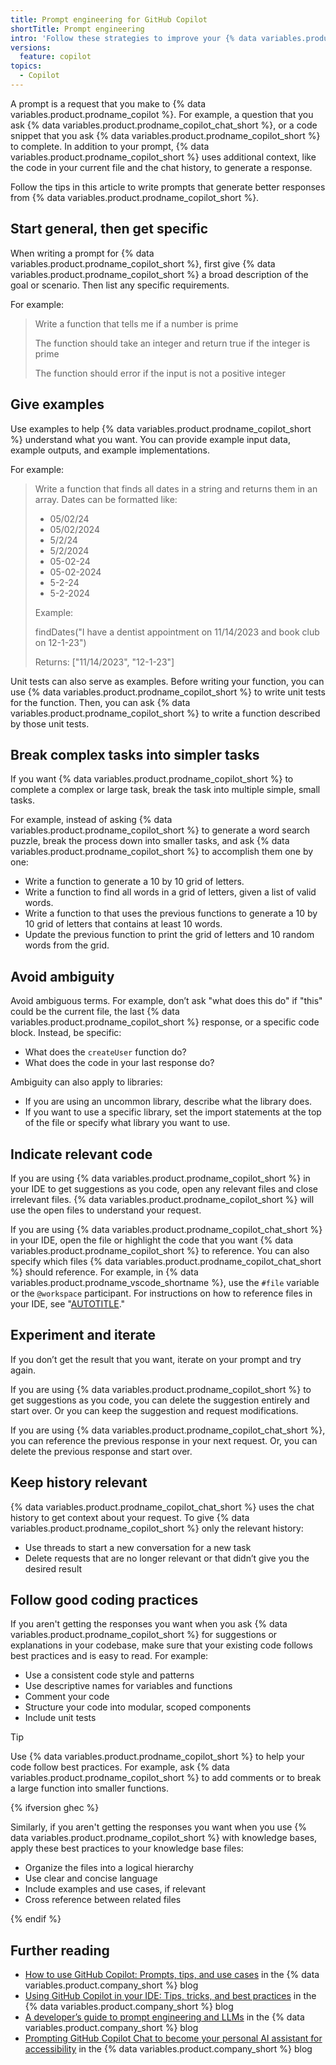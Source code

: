 ```yaml
---
title: Prompt engineering for GitHub Copilot
shortTitle: Prompt engineering
intro: 'Follow these strategies to improve your {% data variables.product.prodname_copilot_short %} results.'
versions:
  feature: copilot
topics:
  - Copilot
---
```


A prompt is a request that you make to {% data variables.product.prodname_copilot %}. For example, a question that you ask {% data variables.product.prodname_copilot_chat_short %}, or a code snippet that you ask {% data variables.product.prodname_copilot_short %} to complete. In addition to your prompt, {% data variables.product.prodname_copilot_short %} uses additional context, like the code in your current file and the chat history, to generate a response.

Follow the tips in this article to write prompts that generate better responses from {% data variables.product.prodname_copilot_short %}.

## Start general, then get specific

When writing a prompt for {% data variables.product.prodname_copilot_short %}, first give {% data variables.product.prodname_copilot_short %} a broad description of the goal or scenario. Then list any specific requirements.

For example:

> Write a function that tells me if a number is prime
>
> The function should take an integer and return true if the integer is prime
>
> The function should error if the input is not a positive integer

## Give examples

Use examples to help {% data variables.product.prodname_copilot_short %} understand what you want. You can provide example input data, example outputs, and example implementations.

For example:

> Write a function that finds all dates in a string and returns them in an array. Dates can be formatted like:
>
> * 05/02/24
> * 05/02/2024
> * 5/2/24
> * 5/2/2024
> * 05-02-24
> * 05-02-2024
> * 5-2-24
> * 5-2-2024
>
> Example:
>
> findDates("I have a dentist appointment on 11/14/2023 and book club on 12-1-23")
>
> Returns: ["11/14/2023", "12-1-23"]

Unit tests can also serve as examples. Before writing your function, you can use {% data variables.product.prodname_copilot_short %} to write unit tests for the function. Then, you can ask {% data variables.product.prodname_copilot_short %} to write a function described by those unit tests.

## Break complex tasks into simpler tasks

If you want {% data variables.product.prodname_copilot_short %} to complete a complex or large task, break the task into multiple simple, small tasks.

For example, instead of asking {% data variables.product.prodname_copilot_short %} to generate a word search puzzle, break the process down into smaller tasks, and ask {% data variables.product.prodname_copilot_short %} to accomplish them one by one:

* Write a function to generate a 10 by 10 grid of letters.
* Write a function to find all words in a grid of letters, given a list of valid words.
* Write a function to that uses the previous functions to generate a 10 by 10 grid of letters that contains at least 10 words.
* Update the previous function to print the grid of letters and 10 random words from the grid.

## Avoid ambiguity

Avoid ambiguous terms. For example, don’t ask "what does this do" if "this" could be the current file, the last {% data variables.product.prodname_copilot_short %} response, or a specific code block. Instead, be specific:

* What does the `createUser` function do?
* What does the code in your last response do?

Ambiguity can also apply to libraries:

* If you are using an uncommon library, describe what the library does.
* If you want to use a specific library, set the import statements at the top of the file or specify what library you want to use.

## Indicate relevant code

If you are using {% data variables.product.prodname_copilot_short %} in your IDE to get suggestions as you code, open any relevant files and close irrelevant files. {% data variables.product.prodname_copilot_short %} will use the open files to understand your request.

If you are using {% data variables.product.prodname_copilot_chat_short %} in your IDE, open the file or highlight the code that you want {% data variables.product.prodname_copilot_short %} to reference. You can also specify which files {% data variables.product.prodname_copilot_chat_short %} should reference. For example, in {% data variables.product.prodname_vscode_shortname %}, use the `#file` variable or the `@workspace` participant. For instructions on how to reference files in your IDE, see "[AUTOTITLE](/copilot/github-copilot-chat/copilot-chat-in-ides/using-github-copilot-chat-in-your-ide)."

## Experiment and iterate

If you don’t get the result that you want, iterate on your prompt and try again.

If you are using {% data variables.product.prodname_copilot_short %} to get suggestions as you code, you can delete the suggestion entirely and start over. Or you can keep the suggestion and request modifications.

If you are using {% data variables.product.prodname_copilot_chat_short %}, you can reference the previous response in your next request. Or, you can delete the previous response and start over.

## Keep history relevant

{% data variables.product.prodname_copilot_chat_short %} uses the chat history to get context about your request. To give {% data variables.product.prodname_copilot_short %} only the relevant history:

* Use threads to start a new conversation for a new task
* Delete requests that are no longer relevant or that didn’t give you the desired result

## Follow good coding practices

If you aren't getting the responses you want when you ask {% data variables.product.prodname_copilot_short %} for suggestions or explanations in your codebase, make sure that your existing code follows best practices and is easy to read. For example:

* Use a consistent code style and patterns
* Use descriptive names for variables and functions
* Comment your code
* Structure your code into modular, scoped components
* Include unit tests

>[!Tip]
> Use {% data variables.product.prodname_copilot_short %} to help your code follow best practices. For example, ask {% data variables.product.prodname_copilot_short %} to add comments or to break a large function into smaller functions.

{% ifversion ghec %}

Similarly, if you aren't getting the responses you want when you use {% data variables.product.prodname_copilot_short %} with knowledge bases, apply these best practices to your knowledge base files:

* Organize the files into a logical hierarchy
* Use clear and concise language
* Include examples and use cases, if relevant
* Cross reference between related files

{% endif %}

## Further reading

* [How to use GitHub Copilot: Prompts, tips, and use cases](https://github.blog/2023-06-20-how-to-write-better-prompts-for-github-copilot/) in the {% data variables.product.company_short %} blog
* [Using GitHub Copilot in your IDE: Tips, tricks, and best practices](https://github.blog/2024-03-25-how-to-use-github-copilot-in-your-ide-tips-tricks-and-best-practices/) in the {% data variables.product.company_short %} blog
* [A developer’s guide to prompt engineering and LLMs](https://github.blog/2023-07-17-prompt-engineering-guide-generative-ai-llms/)  in the {% data variables.product.company_short %} blog
* [Prompting GitHub Copilot Chat to become your personal AI assistant for accessibility](https://github.blog/2023-10-09-prompting-github-copilot-chat-to-become-your-personal-ai-assistant-for-accessibility/)  in the {% data variables.product.company_short %} blog
